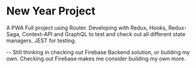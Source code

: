 # New Year Project


A PWA Full project using Router. Developing with Redux, Hooks, Redux-Saga, Context-API and GraphQL to test and check out all different state managers. JEST for testing.

-- Still thinking in checking out Firebase Backend solution, or building my own. Checking out Firebase makes me consider building my own more.


